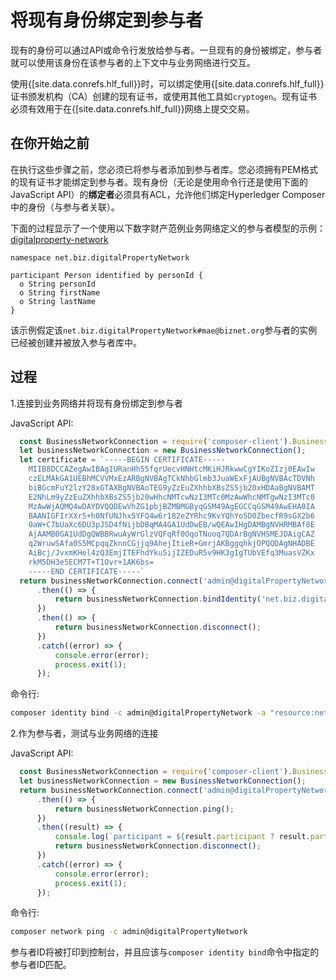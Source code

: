 # 将现有身份绑定到参与者

现有的身份可以通过API或命令行发放给参与者。一旦现有的身份被绑定，参与者就可以使用该身份在该参与者的上下文中与业务网络进行交互。

使用{[site.data.conrefs.hlf_full}}时，可以绑定使用{[site.data.conrefs.hlf_full}}证书颁发机构（CA）创建的现有证书，或使用其他工具如`cryptogen`。现有证书必须有效用于在{[site.data.conrefs.hlf_full}}网络上提交交易。

## 在你开始之前

在执行这些步骤之前，您必须已将参与者添加到参与者库。您必须拥有PEM格式的现有证书才能绑定到参与者。现有身份（无论是使用命令行还是使用下面的JavaScript API）的**绑定者**必须具有ACL，允许他们绑定Hyperledger Composer中的身份（与参与者关联）。

下面的过程显示了一个使用以下数字财产范例业务网络定义的参与者模型的示例：[digitalproperty-network](https://www.npmjs.com/package/digitalproperty-network)
```
namespace net.biz.digitalPropertyNetwork

participant Person identified by personId {
  o String personId
  o String firstName
  o String lastName
}
```

该示例假定该`net.biz.digitalPropertyNetwork#mae@biznet.org`参与者的实例已经被创建并被放入参与者库中。

## 过程

1.连接到业务网络并将现有身份绑定到参与者

JavaScript API:
```javascript
  const BusinessNetworkConnection = require('composer-client').BusinessNetworkConnection;
  let businessNetworkConnection = new BusinessNetworkConnection();
  let certificate = `-----BEGIN CERTIFICATE-----
    MIIB8DCCAZegAwIBAgIURanHh55fqrUecvHNHtcMKiHJRkwwCgYIKoZIzj0EAwIw
    czELMAkGA1UEBhMCVVMxEzARBgNVBAgTCkNhbGlmb3JuaWExFjAUBgNVBAcTDVNh
    biBGcmFuY2lzY28xGTAXBgNVBAoTEG9yZzEuZXhhbXBsZS5jb20xHDAaBgNVBAMT
    E2NhLm9yZzEuZXhhbXBsZS5jb20wHhcNMTcwNzI3MTc0MzAwWhcNMTgwNzI3MTc0
    MzAwWjAQMQ4wDAYDVQQDEwVhZG1pbjBZMBMGByqGSM49AgEGCCqGSM49AwEHA0IA
    BAANIGFIrXXr5+h0NfUNJhx5YFQ4w6r182eZYRhc9KvYQhYo5D0ZbecfR9sGX2b6
    0aW+C7bUaXc6DU3pJSD4fNijbDBqMA4GA1UdDwEB/wQEAwIHgDAMBgNVHRMBAf8E
    AjAAMB0GA1UdDgQWBBRwuAyWrGlzVQFqRf0OqoTNuoq7QDArBgNVHSMEJDAigCAZ
    q2WruwSAfa0S5MCpqqZknnCGjjq9AhejItieR+GmrjAKBggqhkjOPQQDAgNHADBE
    AiBcj/JvxmKHel4zQ3EmjITEFhdYku5ijIZEDuR5v9HK3gIgTUbVEfq3MuasVZKx
    rkM5DH3e5ECM7T+T1Ovr+1AK6bs=
    -----END CERTIFICATE-----`
  return businessNetworkConnection.connect('admin@digitalPropertyNetwork')
      .then(() => {
          return businessNetworkConnection.bindIdentity('net.biz.digitalPropertyNetwork.Person#mae@biznet.org', certificate)
      })
      .then(() => {
          return businessNetworkConnection.disconnect();
      })
      .catch((error) => {
          console.error(error);
          process.exit(1);
      });
```

命令行:
```bash
composer identity bind -c admin@digitalPropertyNetwork -a "resource:net.biz.digitalPropertyNetwork.Person#mae@biznet.org"
```

2.作为参与者，测试与业务网络的连接

JavaScript API:
```javascript
  const BusinessNetworkConnection = require('composer-client').BusinessNetworkConnection;
  let businessNetworkConnection = new BusinessNetworkConnection();
  return businessNetworkConnection.connect('admin@digitalPropertyNetwork')
      .then(() => {
          return businessNetworkConnection.ping();
      })
      .then((result) => {
          console.log(`participant = ${result.participant ? result.participant : '<no participant found>'}`);
          return businessNetworkConnection.disconnect();
      })
      .catch((error) => {
          console.error(error);
          process.exit(1);
      });
```

命令行:
```bash
composer network ping -c admin@digitalPropertyNetwork
```

参与者ID将被打印到控制台，并且应该与`composer identity bind`命令中指定的参与者ID匹配。
